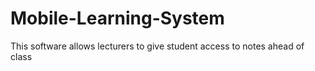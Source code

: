 # Mobile-Learning-System
This software allows lecturers to give student access to notes ahead of class
